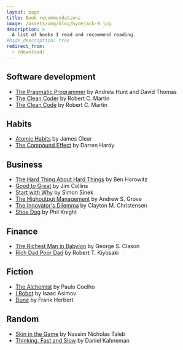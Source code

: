 ```yaml
---
layout: page
title: Book recommendations
image: /assets/img/blog/hydejack-9.jpg
description: >
  A list of books I read and recommend reading.
#hide_description: true
redirect_from:
  - /download/
---
```


<!-- # Book recommendations -->

## Software development
- [The Pragmatic Programmer](https://www.amazon.com/Pragmatic-Programmer-journey-mastery-Anniversary/dp/0135957052) by Andrew Hunt and David Thomas
- [The Clean Coder](https://www.amazon.com/Clean-Coder-Conduct-Professional-Programmers/dp/0137081073) by Robert C. Martin
- [The Clean Code](https://www.amazon.com/Clean-Code-Handbook-Software-Craftsmanship/dp/0132350882) by Robert C. Martin

## Habits
- [Atomic Habits](https://www.amazon.com/Atomic-Habits-Proven-Build-Break/dp/0735211299) by James Clear
- [The Compound Effect](https://www.amazon.com/Compound-Effect-Darren-Hardy/dp/159315724X) by Darren Hardy

## Business
- [The Hard Thing About Hard Things](https://www.amazon.com/Hard-Thing-About-Things-Building/dp/0062273205) by Ben Horowitz
- [Good to Great](https://www.amazon.com/Good-Great-Some-Companies-Others/dp/0066620996) by Jim Collins
- [Start with Why](https://www.amazon.com/Start-Why-Leaders-Inspire-Everyone/dp/1591846447) by Simon Sinek
- [The Highoutput Management](https://www.amazon.com/High-Output-Management-Andrew-Grove/dp/0679762884) by Andrew S. Grove
- [The Innovator's Dilemma](https://www.amazon.com/Innovators-Dilemma-Revolutionary-Change-Business/dp/0062060244) by Clayton M. Christensen
- [Shoe Dog](https://www.amazon.com/Shoe-Dog-Memoir-Creator-Nike/dp/1501135929) by Phil Knight

## Finance
- [The Richest Man in Babylon](https://en.wikipedia.org/wiki/The_Richest_Man_in_Babylon_(book)) by George S. Clason
- [Rich Dad Poor Dad](https://www.amazon.com/Rich-Dad-Poor-Teach-Middle/dp/1612680194) by Robert T. Kiyosaki

## Fiction
- [The Alchemist](https://www.amazon.com/Alchemist-Paulo-Coelho/dp/0062315005) by Paulo Coelho
- [I Robot](https://www.amazon.com/Robot-Isaac-Asimov/dp/055338256X) by Isaac Asimov
- [Dune](https://www.amazon.com/Dune-Frank-Herbert/dp/0441172717) by Frank Herbert


## Random
- [Skin in the Game](https://www.amazon.com/Skin-Game-Hidden-Asymmetries-Daily/dp/042528462X) by Nassim Nicholas Taleb
- [Thinking, Fast and Slow](https://www.amazon.com/Thinking-Fast-Slow-Daniel-Kahneman/dp/0374533555) by Daniel Kahneman